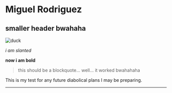 # Miguel Rodriguez
## smaller header bwahaha

![duck](https://i.imgur.com/HGun7No.png)

_i am slanted_

__now i am bold__

>this should be a blockquote... well... it worked bwahahaha

This is my test for any future diabolical plans I may be preparing. 

---

 









